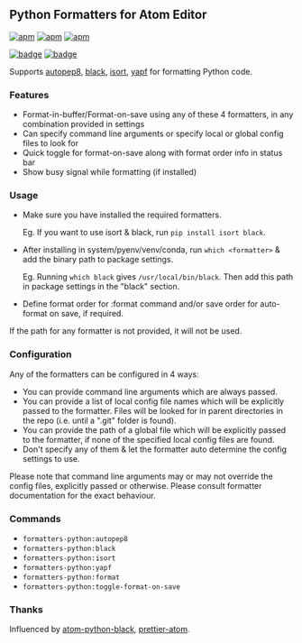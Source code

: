 ## Python Formatters for Atom Editor

[![apm](https://img.shields.io/apm/v/formatters-python.svg?style=flat-square)](https://atom.io/packages/formatters-python)
[![apm](https://img.shields.io/apm/dm/formatters-python.svg?style=flat-square)](https://atom.io/packages/formatters-python)
[![apm](https://img.shields.io/apm/l/formatters-python.svg?style=flat-square)](https://github.com/utkarshgupta137/atom-formatters-python/blob/master/LICENSE)

[![badge](https://img.shields.io/badge/code_style-prettier-ff69b4.svg?style=flat-square)](https://github.com/prettier/prettier)
[![badge](https://img.shields.io/badge/commitizen-friendly-brightgreen.svg?style=flat-square)](http://commitizen.github.io/cz-cli/)

Supports [autopep8](https://github.com/hhatto/autopep8), [black](https://github.com/psf/black), [isort](https://github.com/PyCQA/isort), [yapf](https://github.com/google/yapf) for formatting Python code.

### Features

- Format-in-buffer/Format-on-save using any of these 4 formatters, in any combination provided in settings
- Can specify command line arguments or specify local or global config files to look for
- Quick toggle for format-on-save along with format order info in status bar
- Show busy signal while formatting (if installed)

### Usage

- Make sure you have installed the required formatters.

  Eg. If you want to use isort & black, run `pip install isort black`.

- After installing in system/pyenv/venv/conda, run `which <formatter>` & add the binary path to package settings.

  Eg. Running `which black` gives `/usr/local/bin/black`. Then add this path in package settings in the "black" section.

- Define format order for :format command and/or save order for auto-format on save, if required.

If the path for any formatter is not provided, it will not be used.

### Configuration

Any of the formatters can be configured in 4 ways:

- You can provide command line arguments which are always passed.
- You can provide a list of local config file names which will be explicitly passed to the formatter. Files will be looked for in parent directories in the repo (i.e. until a ".git" folder is found).
- You can provide the path of a global file which will be explicitly passed to the formatter, if none of the specified local config files are found.
- Don't specify any of them & let the formatter auto determine the config settings to use.

Please note that command line arguments may or may not override the config files, explicitly passed or otherwise. Please consult formatter documentation for the exact behaviour.

### Commands

- `formatters-python:autopep8`
- `formatters-python:black`
- `formatters-python:isort`
- `formatters-python:yapf`
- `formatters-python:format`
- `formatters-python:toggle-format-on-save`

### Thanks

Influenced by [atom-python-black](https://github.com/mikehoyio/atom-python-black), [prettier-atom](https://github.com/prettier/prettier-atom).
